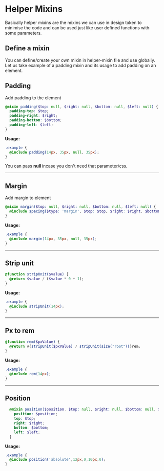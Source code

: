 # Helper Mixins

Basically helper mixins are the mixins we can use in design token to minimise the code and can be used just like user defined functions with some parameters.

## Define a mixin

You can define/create your own mixin in helper-mixin file and use globally. Let us take example of a padding mixin and its usage to add padding on an element.

## Padding

Add padding to the element

``` scss
@mixin padding($top: null, $right: null, $bottom: null, $left: null) {
  padding-top: $top;
  padding-right: $right;
  padding-bottom: $bottom;
  padding-left: $left;
}
```

**Usage:**

``` scss
.example {
  @include padding(14px, 35px, null, 35px);
}
```
You can pass **null** incase you don't need that parameter/css.

<div class="block-space"></div>

----

## Margin

Add margin to element

``` scss
@mixin margin($top: null, $right: null, $bottom: null, $left: null) {
  @include spacing($type: 'margin', $top: $top, $right: $right, $bottom: $bottom, $left: $left);
}
```

**Usage:**

``` scss
.example {
  @include margin(14px, 35px, null, 35px);
}
```

<div class="block-space"></div>

----

## Strip unit

``` scss
@function stripUnit($value) {
  @return $value / ($value * 0 + 1);
}
```

**Usage:**

``` scss
.example {
  @include stripUnit(14px);
}
```

<div class="block-space"></div>

----

## Px to rem

``` scss
@function rem($pxValue) {
  @return #{stripUnit($pxValue) / stripUnit(size("root"))}rem;
}
```

**Usage:**

``` scss
.example {
  @include rem(14px);
}
```

<div class="block-space"></div>

----

## Position

``` scss
  @mixin position($position, $top: null, $right: null, $bottom: null, $left: null) {
    position: $position;
    top: $top;
    right: $right;
    bottom: $bottom;
    left: $left;
  }
```

**Usage:**

``` scss
.example {
  @include position('absolute',12px,0,10px,0);
}
```

<div class="block-space"></div>
